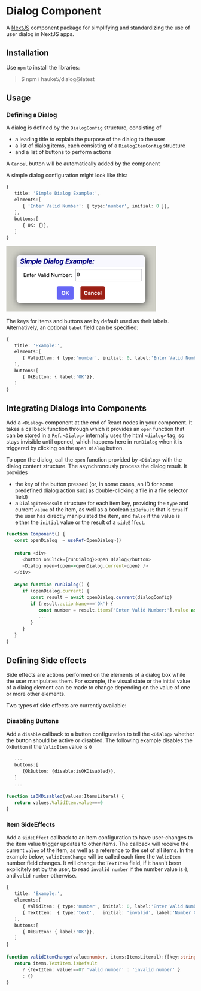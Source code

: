 # Dialog Component
A [NextJS](https://nextjs.org/) component package for simplifying and standardizing the use of user dialog in NextJS apps.

## Installation
Use `npm` to install the libraries:
> $ npm i hauke5/dialog@latest




## Usage

### Defining a Dialog
A dialog is defined by the `DialogConfig` structure, consisting of 
- a leading title to explain the purpose of the dialog to the user
- a list of dialog items, each consisting of a `DialogItemConfig` structure
- and a list of buttons to perform actions

A `Cancel` button will be automatically added by the component

A simple dialog configuration might look like this:
```typescript
{
   title: 'Simple Dialog Example:',
   elements:[
      { 'Enter Valid Number': { type:'number', initial: 0 }},
   ],
   buttons:[
      { OK: {}}, 
   ]
}
```
<img src="./docs/SimpleDialog.png" width="400">

The keys for items and buttons are by default used as their labels. Alternatively, an optional `label` field can be specified:
```typescript
{
   title: 'Example:',
   elements:[
      { ValidItem: { type:'number', initial: 0, label:'Enter Valid Number'}},
   ],
   buttons:[
      { OkButton: { label:'OK'}}, 
   ]
}
```



## Integrating Dialogs into Components
Add a `<Dialog>` component at the end of React nodes in your component. It takes a callback function through which it provides an `open` function that can be stored in a `Ref`. `<Dialog>` internally uses the html `<dialog>` tag, so stays invisible until opened, which happens here in `runDialog` when it is triggered by clicking on the `Open Dialog` button.

To open the dialog, call the `open` function provided by `<Dialog>` with the dialog content structure. The asynchronously process the dialog result. It provides 
- the key of the button pressed (or, in some cases, an ID for some predefined dialog action sucj as double-clicking a file in a file selector field)
- a `DialogItemResult` structure for each item key, providing the `type` and current `value` of the item, as well as a boolean `isDefault` that is `true` if the user has directly manipulated the item, and `false` if the value is either the `initial` value or the result of a `sideEffect`. 
```typescript
function Component() {
   const openDialog  = useRef<OpenDialog>()

   return <div>
      <button onClick={runDialog}>Open Dialog</button>
      <Dialog open={open=>openDialog.current=open} />
   </div>

   async function runDialog() {
      if (openDialog.current) {
         const result = await openDialog.current(dialogConfig)
         if (result.actionName==='Ok') {
            const number = result.items['Enter Valid Number:'].value as number
            ...
         }
      }
   } 
}
```

## Defining Side effects
Side effects are actions performed on the elements of a dialog box while the user manipulates them. For example, the visual state or the initial value of a dialog element can be made to change depending on the value of one or more other elements. 

Two types of side effects are currently available:

### Disabling Buttons
Add a `disable` callback to a button configuration to tell the `<Dialog>` whether the button should be active or disabled.
The following example disables the `OkButton` if the `ValidItem` value is `0`
```typescript
   ...
   buttons:[
      {OkButton: {disable:isOKDisabled}}, 
   ]
   ...

function isOKDisabled(values:ItemsLiteral) {
   return values.ValidItem.value===0
}
```

### Item SideEffects
Add a `sideEffect` callback to an item configuration to have user-changes to the item value trigger updates to other items.
The callback will receive the current `value` of the item, as well as a reference to the set of all items.
In the example below, `validItemChange` will be called each time the `ValidItem` number field changes. It will change the `TextItem` field, if it hasn't been explicitely set by the user, to read `invalid number` if the number value is `0`, and `valid number` otherwise.
```typescript
{
   title: 'Example:',
   elements:[
      { ValidItem: { type:'number', initial: 0, label:'Enter Valid Number:', sideEffect:validItemChange}},
      { TextItem:  { type:'text',   initial: 'invalid', label:'Number Comment:'}},
   ],
   buttons:[
      { OkButton: { label:'OK'}}, 
   ]
}

function validItemChange(value:number, items:ItemsLiteral):{[key:string]:any} {
   return items.TextItem.isDefault
      ? {TextItem: value!==0? 'valid number' : 'invalid number' }
      : {}
}
```